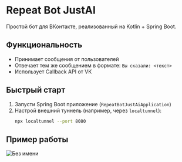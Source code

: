 # Repeat Bot JustAI

Простой бот для ВКонтакте, реализованный на Kotlin + Spring Boot.

## Функциональность

- Принимает сообщения от пользователей
- Отвечает тем же сообщением в формате: `Вы сказали: <текст>`
- Использует Callback API от VK

## Быстрый старт

1. Запусти Spring Boot приложение (`RepeatBotJustAiApplication`)
2. Настрой внешний туннель (например, через `localtunnel`):
   ```bash
   npx localtunnel --port 8080

## Пример работы

![Без имени](https://github.com/user-attachments/assets/97348310-d0a6-46e4-b046-87747d95a081)
